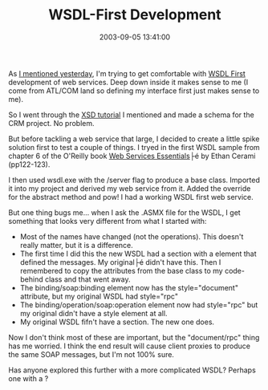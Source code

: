 ﻿---
layout: post
title: "WSDL-First Development"
comments: false
date: 2003-09-05 13:41:00
updated: 2004-05-02 22:07:00
categories:
 - Technology
subtext-id: fef3a0ad-b37c-4775-8c0f-9929bb5b44f3
alias: /blog/WSDL-First-Development.aspx
---


As [I mentioned yesterday](http://www.peterprovost.org/weblog/PermaLink.aspx?guid=ba5115d0-b5f4-4887-8807-bae152b2692c), I'm trying to get comfortable with [WSDL First](http://www.capescience.com/articles/wsdlfirst/index.shtml) development of web services. Deep down inside it makes sense to me (I come from ATL/COM land so defining my interface first just makes sense to me).

So I went through the [XSD tutorial](http://www.xfront.com/xml-schema.html) I mentioned and made a schema for the CRM project. No problem.

But before tackling a web service that large, I decided to create a little spike solution first to test a couple of things. I tryed in the first WSDL sample from chapter 6 of the O'Reilly book [Web Services Essentials](http://www.amazon.com/exec/obidos/ASIN/0596002246/peterprovosto-20?dev-t=D68HUNXKLHS4J%26camp=2025%26link_code=xm2)├é by Ethan Cerami (pp122-123).

I then used wsdl.exe with the /server flag to produce a base class. Imported it into my project and derived my web service from it. Added the override for the abstract method and pow! I had a working WSDL first web service.

But one thing bugs me... when I ask the .ASMX file for the WSDL, I get something that looks very different from what I started with:

  * Most of the names have changed (not the operations). This doesn't really matter, but it is a difference. 
  * The first time I did this the new WSDL had a  section with a  element that defined the messages. My original├é didn't have this. Then I remembered to copy the attributes from the base class to my code-behind class and that went away. 
  * The binding/soap:binding element now has the style="document" attribute, but my original WSDL had style="rpc" 
  * The binding/operation/soap:operation element now had style="rpc" but my original didn't have a style element at all. 
  * My original WSDL fifn't have a  section. The new one does.

Now I don't think most of these are important, but the "document/rpc" thing has me worried. I think the end result will cause client proxies to produce the same SOAP messages, but I'm not 100% sure.

Has anyone explored this further with a more complicated WSDL? Perhaps one with a ?
